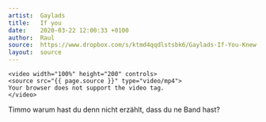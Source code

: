 ```yaml
---
artist:  Gaylads
title:   If you
date:    2020-03-22 12:00:33 +0100
author:  Raul
source:  https://www.dropbox.com/s/ktmd4qqdlstsbk6/Gaylads-If-You-Knew-Studio-1-UK.mp4?dl=1
layout:  source
---
```

<div class="video-container ">

    <video width="100%" height="200" controls>
    <source src="{{ page.source }}" type="video/mp4">
    Your browser does not support the video tag.
    </video>

</div>

<div class="post-content-message"> 
Timmo warum hast du denn nicht erzählt, dass du ne Band hast?
</div>
